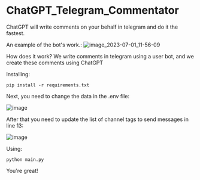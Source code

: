 # ChatGPT_Telegram_Commentator
ChatGPT will write comments on your behalf in telegram and do it the fastest.

An example of the bot's work.:
![image_2023-07-01_11-56-09](https://github.com/DARKM00N1337/ChatGPT_Telegram_Commentator/assets/49161689/41473358-7c01-4f03-b342-15c648f8a6ce)


How does it work?
We write comments in telegram using a user bot, and we create these comments using ChatGPT



Installing:

``
pip install -r requirements.txt
``

Next, you need to change the data in the .env file:

![image](https://github.com/DARKM00N1337/ChatGPT_Telegram_Commentator/assets/49161689/a0f818d8-2fe3-4ded-ab58-7dd5cb9c5fa0)

After that you need to update the list of channel tags to send messages in line 13:

![image](https://github.com/DARKM00N1337/ChatGPT_Telegram_Commentator/assets/49161689/bb721419-ea3b-4b7e-9f54-caa59040e4d5)



Using:

``
python main.py
``

You're great!
